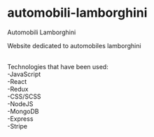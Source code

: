 # automobili-lamborghini
Automobili Lamborghini

Website dedicated to automobiles lamborghini<br/><br/>

Technologies that have been used:</br>
-JavaScript</br>
-React</br>
-Redux</br>
-CSS/SCSS</br>
-NodeJS</br>
-MongoDB</br>
-Express</br>
-Stripe</br>